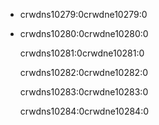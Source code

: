 - crwdns10279:0crwdne10279:0

- crwdns10280:0crwdne10280:0
    
    crwdns10281:0crwdne10281:0
    
    crwdns10282:0crwdne10282:0
    
    crwdns10283:0crwdne10283:0
    
    crwdns10284:0crwdne10284:0